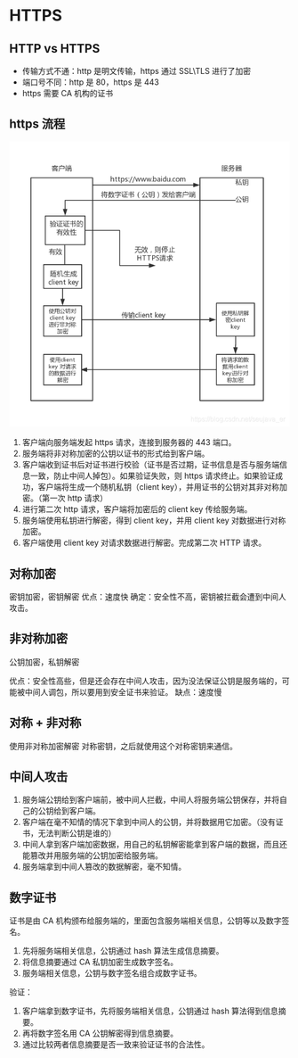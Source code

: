 # HTTPS

## HTTP vs HTTPS

- 传输方式不通：http 是明文传输，https 通过 SSL\TLS 进行了加密
- 端口号不同：http 是 80，https 是 443
- https 需要 CA 机构的证书

## https 流程

![https](./assets/https.jpg)

1. 客户端向服务端发起 https 请求，连接到服务器的 443 端口。
2. 服务端将非对称加密的公钥以证书的形式给到客户端。
3. 客户端收到证书后对证书进行校验（证书是否过期，证书信息是否与服务端信息一致，防止中间人掉包）。如果验证失败，则 https 请求终止。如果验证成功，客户端将生成一个随机私钥（client key），并用证书的公钥对其非对称加密。（第一次 http 请求）
4. 进行第二次 http 请求，客户端将加密后的 client key 传给服务端。
5. 服务端使用私钥进行解密，得到 client key，并用 client key 对数据进行对称加密。
6. 客户端使用 client key 对请求数据进行解密。完成第二次 HTTP 请求。

## 对称加密

密钥加密，密钥解密
优点：速度快
确定：安全性不高，密钥被拦截会遭到中间人攻击。

## 非对称加密

公钥加密，私钥解密

优点：安全性高些，但是还会存在中间人攻击，因为没法保证公钥是服务端的，可能被中间人调包，所以要用到安全证书来验证。
缺点：速度慢

## 对称 + 非对称

使用非对称加密解密 对称密钥，之后就使用这个对称密钥来通信。

## 中间人攻击

1. 服务端公钥给到客户端前，被中间人拦截，中间人将服务端公钥保存，并将自己的公钥给到客户端。
2. 客户端在毫不知情的情况下拿到中间人的公钥，并将数据用它加密。（没有证书，无法判断公钥是谁的）
3. 中间人拿到客户端加密数据，用自己的私钥解密能拿到客户端的数据，而且还能篡改并用服务端的公钥加密给服务端。
4. 服务端拿到中间人篡改的数据解密，毫不知情。

## 数字证书

证书是由 CA 机构颁布给服务端的，里面包含服务端相关信息，公钥等以及数字签名。

1. 先将服务端相关信息，公钥通过 hash 算法生成信息摘要。
2. 将信息摘要通过 CA 私钥加密生成数字签名。
3. 服务端相关信息，公钥与数字签名组合成数字证书。

验证：

1. 客户端拿到数字证书，先将服务端相关信息，公钥通过 hash 算法得到信息摘要。
2. 再将数字签名用 CA 公钥解密得到信息摘要。
3. 通过比较两者信息摘要是否一致来验证证书的合法性。
